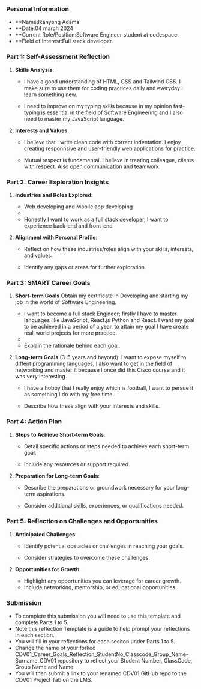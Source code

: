 

### Personal Information

- **Name:Ikanyeng Adams
- **Date:04 march 2024
- **Current Role/Position:Software Engineer student at codespace.
- **Field of Interest:Full stack developer.

### Part 1: Self-Assessment Reflection

1. **Skills Analysis**:
    
    - I have a good understanding of HTML, CSS and Tailwind CSS. I make sure to use them for 
      coding practices daily and everyday I learn something new.
     
    - I need to improve on my typing skills because in my opinion fast-typing is essential in 
      the field of Software Engineering and I also need to master my JavaScript language.

2. **Interests and Values**:
    
    - I believe that I write clean code with correct indentation. I enjoy creating responnsive 
      and user-friendly web applications for practice.
      
    - Mutual respect is fundamental. I believe in treating colleague, clients with respect. 
      Also open communication and teamwork

### Part 2: Career Exploration Insights

1. **Industries and Roles Explored**:
    
    - Web developing and Mobile app developing
    - 
    - Honestly I want to work as a full stack developer, I want to experience back-end and 
      front-end

2. **Alignment with Personal Profile**:
    
    - Reflect on how these industries/roles align with your skills, interests, and values.
      
    - Identify any gaps or areas for further exploration.

### Part 3: SMART Career Goals

1. **Short-term Goals** Obtain my certificate in Developing and starting my job in the world of Software Engineering.
    
    - I want to become a full stack Engineer; firstly I have to master languages like JavaScript, React.js Python and React. I want my goal to be achieved in a period of a year, to attain my goal I have create real-world projects for more practice.
    - 
    - Explain the rationale behind each goal. 

2. **Long-term Goals** (3-5 years and beyond): I want to expose myself to diffent programming languages, I also want to get in the field of networking and master it because I once did this Cisco course and it was very interesting.
    
    - I have a hobby that I really enjoy which is football, I want to persue it as something I 
      do with my free time.
      
    - Describe how these align with your interests and skills.

### Part 4: Action Plan

1. **Steps to Achieve Short-term Goals**:
    
    - Detail specific actions or steps needed to achieve each short-term goal.
      
    - Include any resources or support required.

2. **Preparation for Long-term Goals**:
    
    - Describe the preparations or groundwork necessary for your long-term aspirations.
      
    - Consider additional skills, experiences, or qualifications needed.

### Part 5: Reflection on Challenges and Opportunities

1. **Anticipated Challenges**:
    
    - Identify potential obstacles or challenges in reaching your goals.
      
    - Consider strategies to overcome these challenges.

2. **Opportunities for Growth**:
    
    - Highlight any opportunities you can leverage for career growth.
    - Include networking, mentorship, or educational opportunities.

### Submission

- To complete this submission you will need to use this template and complete Parts 1 to 5.
- Note this reflection Template is a guide to help prompt your reflections in each section.
- You will fill in your reflections for each seciton under Parts 1 to 5.
- Change the name of your forked CDV01_Career_Goals_Reflection_StudentNo_Classcode_Group_Name-Surname_CDV01 repository to reflect your Student Number, ClassCode, Group Name and Name.
- You will then submit a link to your renamed CDV01 GitHub repo to the CDV01 Project Tab on the LMS.



